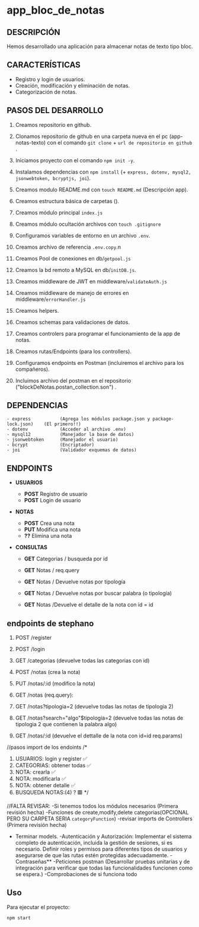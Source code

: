# app_bloc_de_notas

## DESCRIPCIÓN
Hemos desarrollado una aplicación para almacenar notas de texto tipo bloc.


## CARACTERÍSTICAS

- Registro y login de usuarios.
- Creación, modificación y eliminación de notas.
- Categorización de notas.
  

## PASOS DEL DESARROLLO

1. Creamos repositorio en github. 

2. Clonamos repositorio de github en una carpeta nueva en el pc (app-notas-texto) con el comando `git clone` + `url de repositorio en github` .
   
3. Iniciamos proyecto con el comando `npm init -y`.
   
4. Instalamos dependencias con `npm install` (+ `express, dotenv, mysql2, jsonwebtoken, bcryptjs, joi`).
   
5. Creamos modulo README.md con `touch README.md` (Descripción app).

6. Creamos estructura básica de carpetas (). 

7. Creamos módulo principal `index.js` 

8. Creamos módulo ocultación archivos con `touch .gitignore`

9. Configuramos variables de entorno en un archivo `.env`. 

10. Creamos archivo de referencia `.env.copy`.n
 
11. Creamos Pool de conexiones en db/`getpool.js`

12. Creamos la bd remoto a MySQL en db/`initDB.js`.

13. Creamos middleware de JWT en middleware/`validateAuth.js`

14. Creamos middleware de manejo de errores en middleware/`errorHandler.js` 

15. Creamos helpers.

16. Creamos schemas para validaciones de datos. 

17. Creamos controlers para programar el funcionamiento de la app de notas.

18. Creamos rutas/Endpoints (para los controllers).

19. Configuramos endpoints en Postman (incluiremos el archivo para los compañeros).

20. Incluimos archivo del postman en el repositorio ("blockDeNotas.postan_collection.son") .


## DEPENDENCIAS

    - express           (Agrega los módulos package.json y package-lock.json)    (El primero!!)
    - dotenv            (Acceder al archivo .env)
    - mysql12           (Manejador la base de datos)
    - jsonwebtoken      (Manejador el usuario)
    - bcrypt            (Encriptador)
    - joi               (Validador exquemas de datos)
    
    

## ENDPOINTS

- **USUARIOS**

    - **POST** Registro de usuario
    - **POST** Login de usuario

  
-  **NOTAS**

    - **POST** Crea una nota
    - **PUT** Modifica una nota
    - **??** Elimina una nota


- **CONSULTAS**

    - **GET** Categorias / busqueda por id 

    - **GET** Notas / req.query
    - **GET** Notas / Devuelve notas por tipología
    - **GET** Notas / Devuelve notas por buscar palabra (o tipología)
    - **GET** Notas /Devuelve el detalle de la nota con id = id


## endpoints de stephano 
  
  1) POST /register
  2) POST /login

  1) GET /categorias (devuelve todas las categorias con id)

  1) POST /notas (crea la nota)
  2) PUT /notas/:id (modifico la nota)

  3) GET /notas (req.query):
  4) GET /notas?tipologia=2 (devuelve todas las notas de tipologia 2)
  5) GET /notas?search="algo"$tipologia=2 (devuelve todas las notas de tipologia 2 que contienen la palabra algo)
  6) GET /notas/:id (devuelve el dettalle de la nota con id=id req.params)

  
//pasos import de los endoints
/*
  1) USUARIOS: login y register ✅
  2) CATEGORIAS: obtener todas ✅
  3) NOTA: crearla ✅
  4) NOTA: modificarla ✅
  5) NOTA: obtener detalle ✅
  6) BUSQUEDA NOTAS:(4) ? 🟥
*/
   
 //FALTA REVISAR:
-Si tenemos todos los módulos necesarios (Primera revisión hecha)
-Funciones de create,modify,delete categorias(OPCIONAL PERO SU CARPETA SERIA `categoryFunction`)
-revisar imports de Controllers (Primera revisión hecha)
- Terminar models.
-Autenticación y Autorización:
  Implementar el sistema completo de autenticación, incluida la gestión de sesiones, si es necesario.
  Definir roles y permisos para diferentes tipos de usuarios y asegurarse de que las rutas estén protegidas adecuadamente.
-Contraseñas**
-Peticiones postman (Desarrollar pruebas unitarias y de integración para verificar que todas las funcionalidades funcionen como se espera.)
-Comprobaciones de si funciona todo

## Uso

Para ejecutar el proyecto:

```bash
npm start


